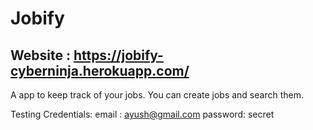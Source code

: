 ﻿# Jobify
 
 ## Website : https://jobify-cyberninja.herokuapp.com/

A app to keep track of your jobs. You can create jobs and search them.

Testing Credentials: 
   email : ayush@gmail.com
   password: secret
